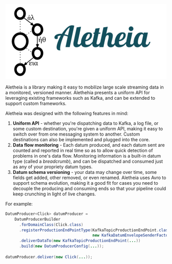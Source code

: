 ![](/logo/Aletheia.png)

Aletheia is a library making it easy to mobilize large scale streaming data in a monitored, versioned manner. Alethehia presents a uniform API for leveraging existing frameworks such as Kafka, and can be extended to support custom frameworks.

Aletheia was designed with the following features in mind:

 1. **Uniform API** - whether you're dispatching data to Kafka,  a log file, or some custom destination, you're given a uniform API, making it easy to switch over from one messaging system to another. Custom destinations can also be implemented and plugged into the core.
 2. **Data flow monitoring** - Each datum produced, and each datum sent are counted and reported in real time so as to allow quick detection of problems in one's data flow. Monitoring information is a built-in datum type (called a *breadcrumb*), and can be dispatched and consumed just as any of your propriety datum types.
 3. **Datum schema versioning** - your data may change over time, some fields get added, other removed, or even renamed. Aletheia uses Avro to support schema evolution, making it a good fit for cases you need to decouple the producing and consuming ends so that your pipeline could keep crunching in light of live changes.

For example:

```java
DatumProducer<Click> datumProducer = 
    DatumProducerBuilder
      .forDomainClass(Click.class)
      .registerProductionEndPointType(KafkaTopicProductionEndPoint.class,
                                      new KafkaDatumEnvelopeSenderFactory())
      .deliverDataTo(new KafkaTopicProductionEndPoint(...))
      .build(new DatumProducerConfig(...));

datumProducer.deliver(new Click(...));
```    
